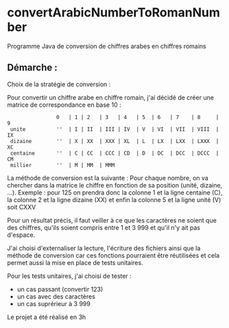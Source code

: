 # convertArabicNumberToRomanNumber
Programme Java de conversion de chiffres arabes en chiffres romains

## Démarche : 

Choix de la stratégie de conversion :

Pour convertir un chiffre arabe en chiffre romain, j'ai décidé de créer une matrice de correspondance en base 10 :

    				0	| 1	| 2	  | 3	| 4   | 5  | 6   | 7    | 8     | 9
	 unite		    ''	| I	| II  | III	| IV  | V  | VI  | VII  | VIII  | IX
	 dizaine		''  | X	| XX  | XXX	| XL  | L  | LX  | LXX  | LXXX  | XC
	 centaine		''	| C	| CC  | CCC	| CD  | D  | DC  | DCC  | DCCC  | CM	
	 millier		'' 	| M	| MM  | MMM	

La méthode de conversion est la suivante :
Pour chaque nombre, on va chercher dans la matrice le chiffre en fonction de sa position (unité, dizaine, ...).
Exemple : pour 125 on prendra donc la colonne 1 et la ligne centaine (C), la colonne 2 et la ligne dizaine (XX) et enfin la colonne 5 et la ligne unité (V) soit CXXV

Pour un résultat précis, il faut veiller à ce que les caractères ne soient que des chiffres, qu'ils soient compris entre 1 et 3 999 et qu'il n'y ait pas d'espace.

J'ai choisi d'externaliser la lecture, l'écriture des fichiers ainsi que la méthode de conversion car ces fonctions pourraient être réutilisées et cela permet aussi la mise en place de tests unitaires.

Pour les tests unitaires, j'ai choisi de tester :
* un cas passant (convertir 123)
* un cas avec des caractères
* un cas suprérieur à 3 999

Le projet a été réalisé en 3h


